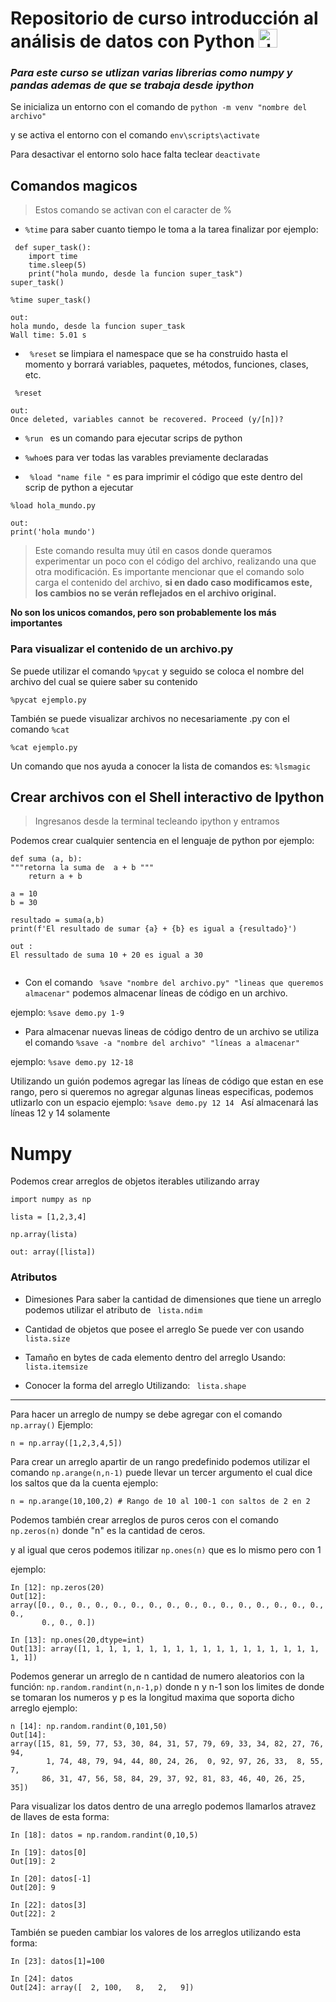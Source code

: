 # Repositorio de curso introducción al análisis de datos con Python <img src="https://upload.wikimedia.org/wikipedia/commons/c/c3/Python-logo-notext.svg" alt="drawing" width="30"/>  

### _Para este curso se utlizan varias librerias como numpy y pandas ademas de que se trabaja desde ipython_ 

Se inicializa un entorno con el comando de
 ```python -m venv "nombre del archivo"```

y se activa el entorno con el comando 
```env\scripts\activate```

Para desactivar el entorno solo hace falta teclear 
```deactivate```


## Comandos magicos 

> Estos comando se activan con el caracter de % 
- ```%time``` para saber cuanto tiempo le toma a la tarea finalizar por ejemplo:
```
 def super_task():
    import time 
    time.sleep(5)
    print("hola mundo, desde la funcion super_task")
super_task()

%time super_task()

out: 
hola mundo, desde la funcion super_task
Wall time: 5.01 s
```

- ``` %reset``` se limpiara el namespace que se ha construido hasta el momento y borrará variables, paquetes, métodos, funciones, clases, etc. 

```
 %reset

out: 
Once deleted, variables cannot be recovered. Proceed (y/[n])?
```

- ```%run ``` es un comando para ejecutar scrips de python
- ```%who```es para ver todas las varables previamente declaradas

- ``` %load "name file "``` es para imprimir el código que este dentro del scrip de python a ejecutar 
 ``` 
 %load hola_mundo.py

 out:
 print('hola mundo')
 ```
 >Este comando resulta muy útil en casos donde queramos experimentar un poco con el código del archivo, realizando una que otra modificación.
Es importante mencionar que el comando solo carga el contenido del archivo, **si en dado caso modificamos este, los cambios no se verán reflejados en el archivo original.**


 __No son los unicos comandos, pero son probablemente los más importantes__



### Para visualizar el contenido de un archivo.py
Se puede utilizar el comando ```%pycat``` y seguido se coloca el nombre del archivo del cual se quiere saber su contenido
```
%pycat ejemplo.py
```

También se puede visualizar archivos no necesariamente .py con el comando ```%cat```
```
%cat ejemplo.py
```


Un comando que nos ayuda a conocer la lista de comandos es: ```%lsmagic```






## Crear archivos con el Shell interactivo de Ipython

> Ingresanos desde la terminal tecleando ipython y entramos

Podemos crear cualquier sentencia en el lenguaje de python por ejemplo: 

``` 
def suma (a, b):
"""retorna la suma de  a + b """
    return a + b 

a = 10 
b = 30

resultado = suma(a,b)
print(f'El resultado de sumar {a} + {b} es igual a {resultado}')

out :
El ressultado de suma 10 + 20 es igual a 30 


```   
- Con el comando ``` %save "nombre del archivo.py" "lineas que queremos almacenar"``` podemos almacenar líneas de código en un archivo. 

ejemplo: 
   ```%save demo.py 1-9```


- Para almacenar nuevas lineas de código dentro de un archivo se utiliza el comando ```%save -a "nombre del archivo" "líneas a almacenar"```

ejemplo: 
```%save demo.py 12-18```

Utilizando un guión podemos agregar las líneas de código que estan en ese rango, pero si queremos no agregar algunas lineas especificas, podemos utlizarlo con un espacio
ejemplo:
```%save demo.py 12 14 ```
Así almacenará las líneas 12 y 14 solamente 

# Numpy 

Podemos crear arreglos de objetos iterables utilizando array 

```
import numpy as np 

lista = [1,2,3,4]

np.array(lista)

out: array([lista])

```

### Atributos 

* Dimesiones
Para saber la cantidad de dimensiones que tiene un arreglo podemos utilizar el 
atributo de ``` lista.ndim```

* Cantidad de objetos que posee el arreglo
Se puede ver con usando ``` lista.size```

* Tamaño en bytes de cada elemento dentro del arreglo
Usando: ``` lista.itemsize```

* Conocer la forma del arreglo
Utilizando: ``` lista.shape```


---

Para hacer un arreglo de numpy se debe agregar con el comando ```np.array()```
Ejemplo: 
```
n = np.array([1,2,3,4,5])
```

Para crear un arreglo apartir de un rango predefinido podemos utilizar el comando ```np.arange(n,n-1)``` puede llevar un tercer argumento el cual dice los saltos que da la cuenta
ejemplo: 
```
n = np.arange(10,100,2) # Rango de 10 al 100-1 con saltos de 2 en 2 
```

Podemos también crear arreglos de puros ceros con el comando ```np.zeros(n)``` donde "n" es la cantidad de ceros.

y al igual que ceros podemos itilizar ```np.ones(n)``` que es lo mismo pero con 1 

ejemplo:
```
In [12]: np.zeros(20)
Out[12]:
array([0., 0., 0., 0., 0., 0., 0., 0., 0., 0., 0., 0., 0., 0., 0., 0., 0.,
       0., 0., 0.])

In [13]: np.ones(20,dtype=int)
Out[13]: array([1, 1, 1, 1, 1, 1, 1, 1, 1, 1, 1, 1, 1, 1, 1, 1, 1, 1, 1, 1])
```

Podemos generar un arreglo de n cantidad de numero aleatorios con la función: ```np.random.randint(n,n-1,p)``` donde n y n-1 son los limites de donde se tomaran los numeros y p es la longitud maxima que soporta dicho arreglo 
ejemplo: 
```
n [14]: np.random.randint(0,101,50)
Out[14]:
array([15, 81, 59, 77, 53, 30, 84, 31, 57, 79, 69, 33, 34, 82, 27, 76, 94,
        1, 74, 48, 79, 94, 44, 80, 24, 26,  0, 92, 97, 26, 33,  8, 55,  7,
       86, 31, 47, 56, 58, 84, 29, 37, 92, 81, 83, 46, 40, 26, 25, 35])

```

Para visualizar los datos dentro de una arreglo podemos llamarlos atravez de llaves de esta forma: 
```
In [18]: datos = np.random.randint(0,10,5)

In [19]: datos[0]
Out[19]: 2

In [20]: datos[-1]
Out[20]: 9

In [22]: datos[3]
Out[22]: 2
```

También se pueden cambiar los valores de los arreglos utilizando esta forma:
```
In [23]: datos[1]=100

In [24]: datos
Out[24]: array([  2, 100,   8,   2,   9])
```


